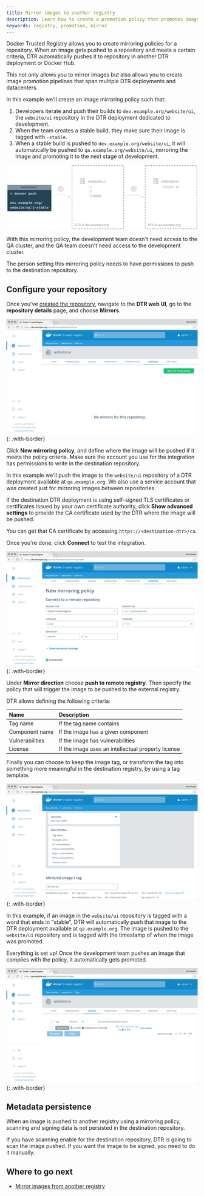 ```yaml
---
title: Mirror images to another registry
description: Learn how to create a promotion policy that promotes images to an external registry, creating a DTR mirror.
keywords: registry, promotion, mirror
---
```


Docker Trusted Registry allows you to create mirroring policies for a repository.
When an image gets pushed to a repository and meets a certain criteria,
DTR automatically pushes it to repository in another DTR deployment or Docker
Hub.

This not only allows you to mirror images but also allows you to create
image promotion pipelines that span multiple DTR deployments and datacenters.

In this example we'll create an image mirroring policy such that:

1. Developers iterate and push their builds to `dev.example.org/website/ui`, the
`website/ui` repository in the DTR deployment dedicated to development.
2. When the team creates a stable build, they make sure their image is tagged
with `-stable`.
3. When a stable build is pushed to `dev.example.org/website/ui`, it will
automatically be pushed to `qa.example.org/website/ui`, mirroring the image and
promoting it to the next stage of development.

![promotion example](../../images/push-mirror-1.svg)

With this mirroring policy, the development team doesn't need access to the
QA cluster, and the QA team doesn't need access to the development
cluster.

The person setting this mirroring policy needs to have permissions to push
to the destination repository.

## Configure your repository

Once you've [created the repository](../manage-images/index.md), navigate to
the **DTR web UI**, go to the **repository details** page, and choose
**Mirrors**.

![create integration](../../images/push-mirror-2.png){: .with-border}

Click **New mirroring policy**, and define where the image will be pushed if
it meets the policy criteria. Make sure the account you use for the integration
has permissions to write in the destination repository.

In this example we'll push the image to the `website/ui` repository of a
DTR deployment available at `qa.example.org`. We also use a service account
that was created just for mirroring images between repositories.

If the destination DTR deployment is using self-signed TLS certificates or
certificates issued by your own certificate authority, click
**Show advanced settings** to provide the CA certificate used by the
DTR where the image will be pushed.

You can get that CA certificate by accessing `https://<destination-dtr>/ca`.

Once you're done, click **Connect** to test the integration.

![test connection](../../images/push-mirror-3.png){: .with-border}

Under **Mirror direction** choose **push to remote registry**. Then specify the
policy that will trigger the image to be pushed to the external registry.

DTR allows defining the following criteria:

| Name            | Description                                        |
|:----------------|:---------------------------------------------------|
| Tag name        | If the tag name contains                           |
| Component name  | If the image has a given component                 |
| Vulnerabilities | If the image has vulnerabilities                   |
| License         | If the image uses an intellectual property license |

Finally you can choose to keep the image tag, or transform the tag into
something more meaningful in the destination registry, by using a tag template.

![choose policy](../../images/push-mirror-4.png){: .with-border}

In this example, if an image in the `website/ui` repository is tagged with
a word that ends in "stable", DTR will automatically push that image to
the DTR deployment available at `qa.example.org`. The image is pushed to the
`website/ui` repository and is tagged with the timestamp of when the image
was promoted.

Everything is set up! Once the development team pushes an image that complies
with the policy, it automatically gets promoted.

![choose policy](../../images/push-mirror-5.png){: .with-border}

## Metadata persistence

When an image is pushed to another registry using a mirroring policy, scanning
and signing data is not persisted in the destination repository.

If you have scanning enable for the destination repository, DTR is going to scan
the image pushed. If you want the image to be signed, you need to do it manually.

## Where to go next

* [Mirror images from another registry](pull-mirror.md)
